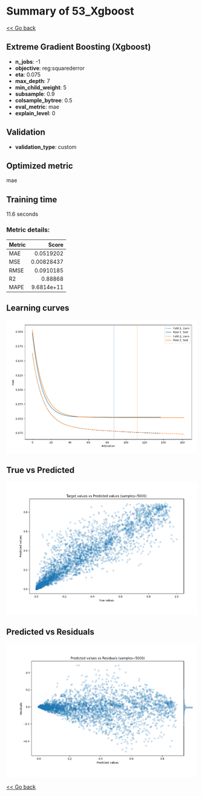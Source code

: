 # Summary of 53_Xgboost

[<< Go back](../README.md)


## Extreme Gradient Boosting (Xgboost)
- **n_jobs**: -1
- **objective**: reg:squarederror
- **eta**: 0.075
- **max_depth**: 7
- **min_child_weight**: 5
- **subsample**: 0.9
- **colsample_bytree**: 0.5
- **eval_metric**: mae
- **explain_level**: 0

## Validation
 - **validation_type**: custom

## Optimized metric
mae

## Training time

11.6 seconds

### Metric details:
| Metric   |      Score |
|:---------|-----------:|
| MAE      | 0.0519202  |
| MSE      | 0.00828437 |
| RMSE     | 0.0910185  |
| R2       | 0.88868    |
| MAPE     | 9.6814e+11 |



## Learning curves
![Learning curves](learning_curves.png)
## True vs Predicted

![True vs Predicted](true_vs_predicted.png)


## Predicted vs Residuals

![Predicted vs Residuals](predicted_vs_residuals.png)



[<< Go back](../README.md)
